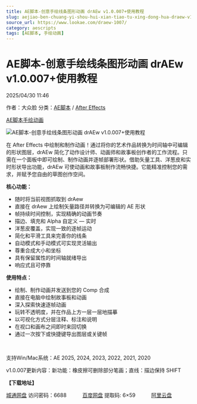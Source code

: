 ```yaml
---
title: AE脚本-创意手绘线条图形动画 drAEw v1.0.007+使用教程
slug: aejiao-ben-chuang-yi-shou-hui-xian-tiao-tu-xing-dong-hua-draew-v1-0-007-shi-yong-jiao-cheng
source_url: https://www.lookae.com/draew-1007/
category: aescripts
tags: [AE脚本, 手绘动画]
---
```

# AE脚本-创意手绘线条图形动画 drAEw v1.0.007+使用教程

2025/04/30 11:46

作者：大众脸
分类：[AE脚本](https://www.lookae.com/after-effects/aescripts/) / [After Effects](https://www.lookae.com/after-effects/)

[AE脚本](https://www.lookae.com/tag/ae%e8%84%9a%e6%9c%ac/)[手绘动画](https://www.lookae.com/tag/%e6%89%8b%e7%bb%98%e5%8a%a8%e7%94%bb/)

![AE脚本-创意手绘线条图形动画 drAEw v1.0.007+使用教程](https://www.lookae.com/wp-content/uploads/2025/04/drAEw.jpg "AE脚本-创意手绘线条图形动画 drAEw v1.0.007+使用教程-LookAE.com")

在 After Effects 中绘制和制作动画！通过将你的艺术作品转换为时间轴中可编辑的形状图层，drAEw 简化了动作设计师、动画师和故事板创作者的工作流程。只需在一个面板中即可绘制、制作动画并逐帧部署形状。借助矢量工具、洋葱皮和实时形状导出功能，drAEw 可使动画和故事板制作流畅快捷。它能精准控制您的需求，并赋予您自由的草图创作空间。

**核心功能：**

* 随时将当前视图抓取到 drAew
* 直接在 drAew 上绘制矢量路径并转换为可编辑的 AE 形状
* 帧持续时间控制，实现精确的动画节奏
* 描边、填充和 Alpha 自定义 — 实时
* 洋葱皮覆盖，实现一致的逐帧运动
* 简化和平滑工具来完善你的线条
* 自动模式和手动模式可实现灵活输出
* 尊重合成大小和坐标
* 具有保留属性的时间轴就绪导出
* 响应式且可停靠

**使用特点：**

* 绘制、制作动画并发送到您的 Comp 合成
* 直接在电脑中绘制故事板和动画
* 深入探索快速逐帧动画
* 玩转不透明度，并在作品上方一层一层地描摹
* 以可视化方式分层注释、标注和说明
* 在视口和画布之间即时来回切换
* 通过一次按下或快捷键导出图层或关键帧

[﻿﻿﻿](http://cloud.video.taobao.com/play/u/null/p/1/e/6/t/1/516382524464.mp4)

支持Win/Mac系统：AE 2025, 2024, 2023, 2022, 2021, 2020

v1.0.007更新内容：新功能：橡皮擦可删除部分笔画；直线：描边保持 SHIFT

**【下载地址】**

[城通网盘](https://url70.ctfile.com/f/2827370-1502373505-dff3c0?p=4431) 访问密码：6688           [百度网盘](https://pan.baidu.com/s/1CW5czNWsU6hV5lQHfEpAuw?pwd=6x59) 提取码: 6×59           [阿里云盘](https://www.alipan.com/s/TTW3rMvuM8t)

